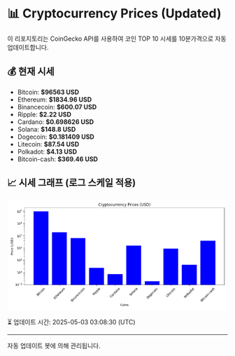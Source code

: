 
# 📊 Cryptocurrency Prices (Updated)

이 리포지토리는 CoinGecko API를 사용하여 코인 TOP 10 시세를 10분가격으로 자동 업데이트합니다.

## 💰 현재 시세
- Bitcoin: **$96563 USD**
- Ethereum: **$1834.96 USD**
- Binancecoin: **$600.07 USD**
- Ripple: **$2.22 USD**
- Cardano: **$0.698626 USD**
- Solana: **$148.8 USD**
- Dogecoin: **$0.181409 USD**
- Litecoin: **$87.54 USD**
- Polkadot: **$4.13 USD**
- Bitcoin-cash: **$369.46 USD**

## 📈 시세 그래프 (로그 스케일 적용)
![Crypto Prices](crypto_prices.png)

⏳ 업데이트 시간: 2025-05-03 03:08:30 (UTC)

---
자동 업데이트 봇에 의해 관리됩니다.
